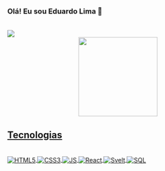 ### Olá! Eu sou Eduardo Lima 🤙 
<div style="display: inline_block"><br> 
<a href = "mailto:eduldjf@gmail.com"><img src="https://img.shields.io/badge/Gmail-D14836?style=for-the-badge&logo=gmail&logoColor=white" target="_blank"></a>
</div>

<div align="center">
  <a href="https://github.com/dudu-git">
  <img height="180em" src="https://github-readme-stats.vercel.app/api?username=dudu-git&show_icons=true&theme=dracula&include_all_commits=true&count_private=true"/>
  <!--<img height="180em" src="https://github-readme-stats.vercel.app/api/top-langs/?username=dudu-git&layout=compact&langs_count=7&theme=dracula"/>-->
</div>

## Tecnologias
<div style="display: inline_block"><br>
   <img align="Center" alt="HTML5" src="https://img.shields.io/badge/HTML5-E34F26?style=for-the-badge&logo=html5&logoColor=white">
   <img align="Center" alt="CSS3" src="https://img.shields.io/badge/CSS3-1572B6?style=for-the-badge&logo=css3&logoColor=white">
   <img align="Center" alt="JS" src="https://img.shields.io/badge/JavaScript-323330?style=for-the-badge&logo=javascript&logoColor=F7DF1E">
   <img align="Center" alt="React" src="https://img.shields.io/badge/React-20232A?style=for-the-badge&logo=react&logoColor=61DAFB">
   <img align="Center" alt="Svelt" src="https://img.shields.io/badge/Svelte-4A4A55?style=for-the-badge&logo=svelte&logoColor=FF3E00">
   <img align="Center" alt="SQL" src="https://img.shields.io/badge/Microsoft_SQL_Server-CC2927?style=for-the-badge&logo=microsoft-sql-server&logoColor=white">
</div>
     
  

